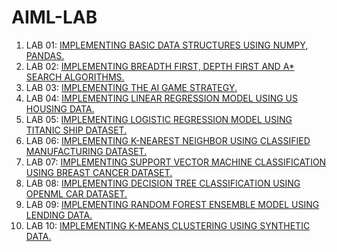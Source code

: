# AIML-LAB
1. LAB 01: [IMPLEMENTING BASIC DATA STRUCTURES USING NUMPY, PANDAS.](https://github.com/DEEPAK-RAMGIRI/AIML-LAB/blob/main/LAB_001.ipynb)
2. LAB 02: [IMPLEMENTING BREADTH FIRST, DEPTH FIRST AND A* SEARCH ALGORITHMS.](https://github.com/DEEPAK-RAMGIRI/AIML-LAB/blob/main/LAB_002.ipynb)
3. LAB 03: [IMPLEMENTING THE AI GAME STRATEGY.](https://github.com/DEEPAK-RAMGIRI/AIML-LAB/blob/main/LAB_003.ipynb)
4. LAB 04: [IMPLEMENTING LINEAR REGRESSION MODEL USING US HOUSING DATA.](https://github.com/DEEPAK-RAMGIRI/AIML-LAB/blob/main/LAB_004.ipynb)
5. LAB 05: [IMPLEMENTING LOGISTIC REGRESSION MODEL USING TITANIC SHIP DATASET.](https://github.com/DEEPAK-RAMGIRI/AIML-LAB/blob/main/LAB_005.ipynb)
6. LAB 06: [IMPLEMENTING K-NEAREST NEIGHBOR USING CLASSIFIED MANUFACTURING DATASET.](https://github.com/DEEPAK-RAMGIRI/AIML-LAB/blob/main/LAB_006.ipynb)
7. LAB 07: [IMPLEMENTING SUPPORT VECTOR MACHINE CLASSIFICATION USING BREAST CANCER DATASET.](https://github.com/DEEPAK-RAMGIRI/AIML-LAB/blob/main/LAB_007.ipynb)
8. LAB 08: [IMPLEMENTING DECISION TREE CLASSIFICATION USING OPENML CAR DATASET.](https://github.com/DEEPAK-RAMGIRI/AIML-LAB/blob/main/LAB_008.ipynb)
9. LAB 09: [IMPLEMENTING RANDOM FOREST ENSEMBLE MODEL USING LENDING DATA.](https://github.com/DEEPAK-RAMGIRI/AIML-LAB/blob/main/LAB_009.ipynb)
10. LAB 10: [IMPLEMENTING K-MEANS CLUSTERING USING SYNTHETIC DATA.](https://github.com/DEEPAK-RAMGIRI/AIML-LAB/blob/main/LAB_010.ipynb)

